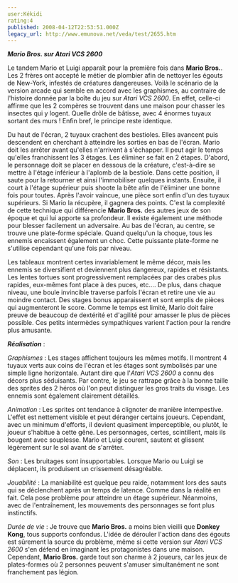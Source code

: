 ```yaml
---
user:Kékidi
rating:4
published: 2008-04-12T22:53:51.000Z
legacy_url: http://www.emunova.net/veda/test/2655.htm
---
```

_**Mario Bros. sur Atari VCS 2600**_  

  

Le tandem Mario et Luigi apparaît pour la première fois dans **Mario Bros.**. Les 2 frères ont accepté le métier de plombier afin de nettoyer les égouts de New-York, infestés de créatures dangereuses. Voilà le scénario de la version arcade qui semble en accord avec les graphismes, au contraire de l'histoire donnée par la boîte du jeu sur _Atari VCS 2600_. En effet, celle-ci affirme que les 2 compères se trouvent dans une maison pour chasser les insectes qui y logent. Quelle drôle de bâtisse, avec 4 énormes tuyaux sortant des murs ! Enfin bref, le principe reste identique.  

  

Du haut de l'écran, 2 tuyaux crachent des bestioles. Elles avancent puis descendent en cherchant à atteindre les sorties en bas de l'écran. Mario doit les arrêter avant qu'elles n'arrivent à s'échapper. Il peut agir le temps qu'elles franchissent les 3 étages. Les éliminer se fait en 2 étapes. D'abord, le personnage doit se placer en dessous de la créature, c'est-à-dire se mettre à l'étage inférieur à l'aplomb de la bestiole. Dans cette position, il saute pour la retourner et ainsi l'immobiliser quelques instants. Ensuite, il court à l'étage supérieur puis shoote la bête afin de l'éliminer une bonne fois pour toutes. Après l'avoir vaincue, une pièce sort enfin d'un des tuyaux supérieurs. Si Mario la récupère, il gagnera des points. C'est la complexité de cette technique qui différencie **Mario Bros.** des autres jeux de son époque et qui lui apporte sa profondeur. Il existe également une méthode pour blesser facilement un adversaire. Au bas de l'écran, au centre, se trouve une plate-forme spéciale. Quand quelqu'un la choque, tous les ennemis encaissent également un choc. Cette puissante plate-forme ne s'utilise cependant qu'une fois par niveau.  

  

Les tableaux montrent certes invariablement le même décor, mais les ennemis se diversifient et deviennent plus dangereux, rapides et résistants. Les lentes tortues sont progressivement remplacées par des crabes plus rapides, eux-mêmes font place à des puces, etc.... De plus, dans chaque niveau, une boule invincible traverse parfois l'écran et retire une vie au moindre contact. Des stages bonus apparaissent et sont emplis de pièces qui augmenteront le score. Comme le temps est limité, Mario doit faire preuve de beaucoup de dextérité et d'agilité pour amasser le plus de pièces possible. Ces petits intermèdes sympathiques varient l'action pour la rendre plus amusante.  

  

_**Réalisation**_ :  

  

_Graphismes_ : Les stages affichent toujours les mêmes motifs. Il montrent 4 tuyaux verts aux coins de l'écran et les étages sont symbolisés par une simple ligne horizontale. Autant dire que l'_Atari VCS 2600_ a connu des décors plus séduisants. Par contre, le jeu se rattrape grâce à la bonne taille des sprites des 2 héros où l'on peut distinguer les gros traits du visage. Les ennemis sont également clairement détaillés.  

_Animation_ : Les sprites ont tendance à clignoter de manière intempestive. L'effet est nettement visible et peut déranger certains joueurs. Cependant, avec un minimum d'efforts, il devient quasiment imperceptible, ou plutôt, le joueur s'habitue à cette gêne. Les personnages, certes, scintillent, mais ils bougent avec souplesse. Mario et Luigi courent, sautent et glissent légèrement sur le sol avant de s'arrêter.  

_Son_ : Les bruitages sont insupportables. Lorsque Mario ou Luigi se déplacent, ils produisent un crissement désagréable.  

_Jouabilité_ : La maniabilité est quelque peu raide, notamment lors des sauts qui se déclenchent après un temps de latence. Comme dans la réalité en fait. Cela pose problème pour atteindre un étage supérieur. Néanmoins, avec de l'entraînement, les mouvements des personnages se font plus instinctifs.  

_Durée de vie_ : Je trouve que **Mario Bros.** a moins bien vieilli que **Donkey Kong**, tous supports confondus. L'idée de dérouler l'action dans des égouts est sûrement la source du problème, même si cette version sur _Atari VCS 2600_ s'en défend en imaginant les protagonistes dans une maison. Cependant, **Mario Bros.** garde tout son charme à 2 joueurs, car les jeux de plates-formes où 2 personnes peuvent s'amuser simultanément ne sont franchement pas légion.